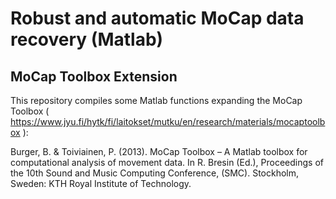 # Robust and automatic MoCap data recovery (Matlab)
## MoCap Toolbox Extension

This repository compiles some Matlab functions expanding the MoCap Toolbox ( https://www.jyu.fi/hytk/fi/laitokset/mutku/en/research/materials/mocaptoolbox ):

Burger, B. & Toiviainen, P. (2013). MoCap Toolbox – A Matlab toolbox for computational analysis of movement data. In R. Bresin (Ed.), Proceedings of the 10th Sound and Music Computing Conference, (SMC). Stockholm, Sweden: KTH Royal Institute of Technology.